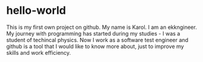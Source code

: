 # hello-world
This is my first own project on github.
My name is Karol. I am an ekkngineer. My journey with programming has started during my studies - I was a student of techincal physics.
Now I work as a software test engineer and github is a tool that I would like to know more about, just to improve my skills and work efficiency. 
